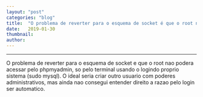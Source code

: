 ```yaml
---
layout:	"post"
categories:	"blog"
title:	"O problema de reverter para o esquema de socket é que o root não poderá acessar pelo phpmyadmin, só…"
date:	2019-01-30
thumbnail:	
author:	
---
```


* * *

O problema de reverter para o esquema de socket e que o root nao podera
acessar pelo phpmyadmin, so pelo terminal usando o logindo proprio sistema
(sudo mysql). O ideal seria criar outro usuario com poderes administrativos,
mas ainda nao consegui entender direito a razao pelo login ser automatico.

